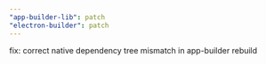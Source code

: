 ```yaml
---
"app-builder-lib": patch
"electron-builder": patch
---
```


fix: correct native dependency tree mismatch in app-builder rebuild
